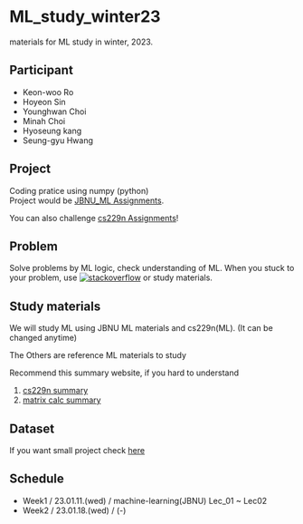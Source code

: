 # ML_study_winter23

materials for ML study in winter, 2023.

## Participant
- Keon-woo Ro
- Hoyeon Sin
- Younghwan Choi
- Minah Choi
- Hyoseung kang
- Seung-gyu Hwang

## Project
Coding pratice using numpy (python) \
Project would be [JBNU_ML Assignments]("https://github.com/JBIG-DL/ML_study_winter23/tree/main/Project/JBNU_ML%20Assignments").

You can also challenge [cs229n Assignments](https://github.com/JBIG-DL/ML_study_winter23/tree/main/Project/cs229n%20Assignmnets)!

## Problem
Solve problems by ML logic, check understanding of ML. 
When you stuck to your problem, use [![stackoverflow](https://stackoverflow.com)]() or study materials.

## Study materials
We will study ML using JBNU ML materials and cs229n(ML). (It can be changed anytime)

The Others are reference ML materials to study

Recommend this summary website, if you hard to understand
1. [cs229n summary](https://stanford.edu/~shervine/teaching/cs-229/, "cs229n summary")
2. [matrix calc summary](https://www.math.uwaterloo.ca/~hwolkowi/matrixcookbook.pdf, " matrix calc summary")

## Dataset
If you want small project check [here](https://archive.ics.uci.edu/ml/index.php, "dataset UCI")

## Schedule
- Week1 / 23.01.11.(wed) / machine-learning(JBNU) Lec_01 ~ Lec02
- Week2 / 23.01.18.(wed) / (-)
